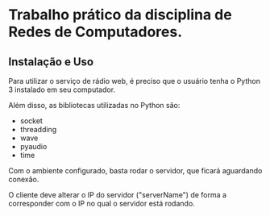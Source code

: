 <h1>Trabalho prático da disciplina de Redes de Computadores.</h1>
<h2>Instalação e Uso</h2>
<p>Para utilizar o serviço de rádio web, é preciso que o usuário tenha o Python 3 instalado em seu computador.</p>
<p>Além disso, as bibliotecas utilizadas no Python são:</p>
<ul>
  <li>socket</li>
  <li>threadding</li>
  <li>wave</li>
  <li>pyaudio</li>
  <li>time</li>
</ul>
<p>Com o ambiente configurado, basta rodar o servidor, que ficará aguardando conexão.</p>
<p>O cliente deve alterar o IP do servidor ("serverName") de forma a corresponder com o IP no qual o servidor está rodando.</p>
